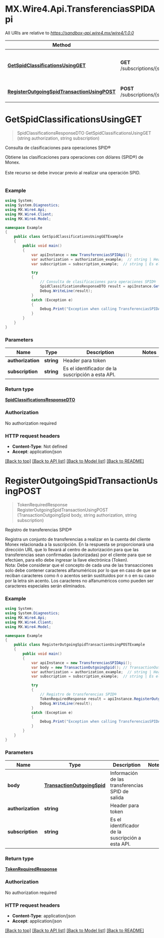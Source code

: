 # MX.Wire4.Api.TransferenciasSPIDApi

All URIs are relative to *https://sandbox-api.wire4.mx/wire4/1.0.0*

Method | HTTP request | Description
------------- | ------------- | -------------
[**GetSpidClassificationsUsingGET**](TransferenciasSPIDApi.md#getspidclassificationsusingget) | **GET** /subscriptions/{subscription}/beneficiaries/spid/classifications | Consulta de clasificaciones para operaciones SPID®
[**RegisterOutgoingSpidTransactionUsingPOST**](TransferenciasSPIDApi.md#registeroutgoingspidtransactionusingpost) | **POST** /subscriptions/{subscription}/transactions/outcoming/spid | Registro de transferencias SPID®

<a name="getspidclassificationsusingget"></a>
# **GetSpidClassificationsUsingGET**
> SpidClassificationsResponseDTO GetSpidClassificationsUsingGET (string authorization, string subscription)

Consulta de clasificaciones para operaciones SPID®

Obtiene las clasificaciones para operaciones con dólares (SPID®) de Monex.<br/><br/>Este recurso se debe invocar previo al realizar una operación SPID.<br/><br/>

### Example
```csharp
using System;
using System.Diagnostics;
using MX.Wire4.Api;
using MX.Wire4.Client;
using MX.Wire4.Model;

namespace Example
{
    public class GetSpidClassificationsUsingGETExample
    {
        public void main()
        {
            var apiInstance = new TransferenciasSPIDApi();
            var authorization = authorization_example;  // string | Header para token
            var subscription = subscription_example;  // string | Es el identificador de la suscripción a esta API.

            try
            {
                // Consulta de clasificaciones para operaciones SPID®
                SpidClassificationsResponseDTO result = apiInstance.GetSpidClassificationsUsingGET(authorization, subscription);
                Debug.WriteLine(result);
            }
            catch (Exception e)
            {
                Debug.Print("Exception when calling TransferenciasSPIDApi.GetSpidClassificationsUsingGET: " + e.Message );
            }
        }
    }
}
```

### Parameters

Name | Type | Description  | Notes
------------- | ------------- | ------------- | -------------
 **authorization** | **string**| Header para token | 
 **subscription** | **string**| Es el identificador de la suscripción a esta API. | 

### Return type

[**SpidClassificationsResponseDTO**](SpidClassificationsResponseDTO.md)

### Authorization

No authorization required

### HTTP request headers

 - **Content-Type**: Not defined
 - **Accept**: application/json

[[Back to top]](#) [[Back to API list]](../README.md#documentation-for-api-endpoints) [[Back to Model list]](../README.md#documentation-for-models) [[Back to README]](../README.md)
<a name="registeroutgoingspidtransactionusingpost"></a>
# **RegisterOutgoingSpidTransactionUsingPOST**
> TokenRequiredResponse RegisterOutgoingSpidTransactionUsingPOST (TransactionOutgoingSpid body, string authorization, string subscription)

Registro de transferencias SPID®

Registra un conjunto de transferencias a realizar en la cuenta del cliente Monex relacionada a la suscripción. En la respuesta se proporcionará una dirección URL que lo llevará al centro de autorización para que las transferencias sean confirmadas (autorizadas) por el cliente para que se efectúen, para ello debe ingresar la llave electrónica (Token).<br> Nota: Debe considerar que el concepto de cada una de las transacciones solo debe contener caracteres alfanuméricos por lo que en caso de que se reciban caracteres como ñ o acentos serán sustituidos por n o en su caso por la letra sin acento. Los caracteres no alfanuméricos como pueden ser caracteres especiales serán eliminados.

### Example
```csharp
using System;
using System.Diagnostics;
using MX.Wire4.Api;
using MX.Wire4.Client;
using MX.Wire4.Model;

namespace Example
{
    public class RegisterOutgoingSpidTransactionUsingPOSTExample
    {
        public void main()
        {
            var apiInstance = new TransferenciasSPIDApi();
            var body = new TransactionOutgoingSpid(); // TransactionOutgoingSpid | Información de las transferencias SPID de salida
            var authorization = authorization_example;  // string | Header para token
            var subscription = subscription_example;  // string | Es el identificador de la suscripción a esta API.

            try
            {
                // Registro de transferencias SPID®
                TokenRequiredResponse result = apiInstance.RegisterOutgoingSpidTransactionUsingPOST(body, authorization, subscription);
                Debug.WriteLine(result);
            }
            catch (Exception e)
            {
                Debug.Print("Exception when calling TransferenciasSPIDApi.RegisterOutgoingSpidTransactionUsingPOST: " + e.Message );
            }
        }
    }
}
```

### Parameters

Name | Type | Description  | Notes
------------- | ------------- | ------------- | -------------
 **body** | [**TransactionOutgoingSpid**](TransactionOutgoingSpid.md)| Información de las transferencias SPID de salida | 
 **authorization** | **string**| Header para token | 
 **subscription** | **string**| Es el identificador de la suscripción a esta API. | 

### Return type

[**TokenRequiredResponse**](TokenRequiredResponse.md)

### Authorization

No authorization required

### HTTP request headers

 - **Content-Type**: application/json
 - **Accept**: application/json

[[Back to top]](#) [[Back to API list]](../README.md#documentation-for-api-endpoints) [[Back to Model list]](../README.md#documentation-for-models) [[Back to README]](../README.md)
